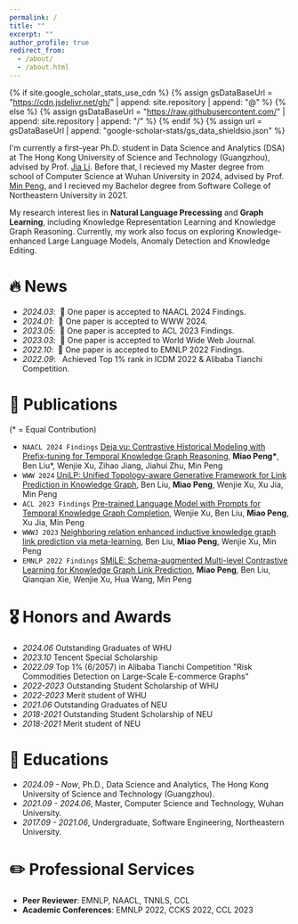 ```yaml
---
permalink: /
title: ""
excerpt: ""
author_profile: true
redirect_from: 
  - /about/
  - /about.html
---
```


{% if site.google_scholar_stats_use_cdn %}
{% assign gsDataBaseUrl = "https://cdn.jsdelivr.net/gh/" | append: site.repository | append: "@" %}
{% else %}
{% assign gsDataBaseUrl = "https://raw.githubusercontent.com/" | append: site.repository | append: "/" %}
{% endif %}
{% assign url = gsDataBaseUrl | append: "google-scholar-stats/gs_data_shieldsio.json" %}

<span class='anchor' id='about-me'></span>

I'm currently a first-year Ph.D. student in Data Science and Analytics (DSA) at The Hong Kong University of Science and Technology (Guangzhou), advised by Prof. [Jia Li](https://sites.google.com/view/lijia). Before that, I recieved my Master degree from school of Computer Science at Wuhan University in 2024, advised by Prof. [Min Peng](https://cs.whu.edu.cn/info/1019/2893.htm), and I recieved my Bachelor degree from Software College of Northeastern University in 2021.

My research interest lies in **Natural Language Precessing** and **Graph Learning**, including Knowledge Representation Learning and Knowledge Graph Reasoning. Currently, my work also focus on exploring Knowledge-enhanced Large Language Models, Anomaly Detection and Knowledge Editing.

<!-- I have published more than 100 papers at the top international AI conferences with total <a href='https://scholar.google.com/citations?user=DhtAFkwAAAAJ'>google scholar citations <strong><span id='total_cit'>260000+</span></strong></a> (You can also use google scholar badge <a href='https://scholar.google.com/citations?user=DhtAFkwAAAAJ'><img src="https://img.shields.io/endpoint?url={{ url | url_encode }}&logo=Google%20Scholar&labelColor=f6f6f6&color=9cf&style=flat&label=citations"></a>). -->


# 🔥 News
- *2024.03*: &nbsp;🎉 One paper is accepted to NAACL 2024 Findings.
- *2024.01*: &nbsp;🎉 One paper is accepted to WWW 2024.
- *2023.05*: &nbsp;🎉 One paper is accepted to ACL 2023 Findings.
- *2023.03*: &nbsp;🎉 One paper is accepted to World Wide Web Journal.
- *2022.10*: &nbsp;🎉 One paper is accepted to EMNLP 2022 Findings.
- *2022.09*: &nbsp; Achieved Top 1% rank in ICDM 2022 & Alibaba Tianchi Competition.

# 📝 Publications 

<!-- <div class='paper-box'><div class='paper-box-image'><div><div class="badge">CVPR 2016</div><img src='images/500x300.png' alt="sym" width="100%"></div></div>
<div class='paper-box-text' markdown="1">

[Deep Residual Learning for Image Recognition](https://openaccess.thecvf.com/content_cvpr_2016/papers/He_Deep_Residual_Learning_CVPR_2016_paper.pdf)

**Kaiming He**, Xiangyu Zhang, Shaoqing Ren, Jian Sun

[**Project**](https://scholar.google.com/citations?view_op=view_citation&hl=zh-CN&user=DhtAFkwAAAAJ&citation_for_view=DhtAFkwAAAAJ:ALROH1vI_8AC) <strong><span class='show_paper_citations' data='DhtAFkwAAAAJ:ALROH1vI_8AC'></span></strong>
- Lorem ipsum dolor sit amet, consectetur adipiscing elit. Vivamus ornare aliquet ipsum, ac tempus justo dapibus sit amet. 
</div>
</div> -->

(\* = Equal Contribution)

- `NAACL 2024 Findings` [Deja vu: Contrastive Historical Modeling with Prefix-tuning for Temporal Knowledge Graph Reasoning](https://aclanthology.org/2024.findings-naacl.75/), **Miao Peng\***, Ben Liu\*, Wenjie Xu, Zihao Jiang, Jiahui Zhu, Min Peng
- `WWW 2024` [UniLP: Unified Topology-aware Generative Framework for Link Prediction in Knowledge Graph](https://dl.acm.org/doi/abs/10.1145/3589334.3645592), Ben Liu, **Miao Peng**, Wenjie Xu, Xu Jia, Min Peng
- `ACL 2023 Findings` [Pre-trained Language Model with Prompts for Temporal Knowledge Graph Completion](https://aclanthology.org/2023.findings-acl.493/), Wenjie Xu, Ben Liu, **Miao Peng**, Xu Jia, Min Peng
- `WWWJ 2023` [Neighboring relation enhanced inductive knowledge graph link prediction via meta-learning](https://link.springer.com/article/10.1007/s11280-023-01168-w), Ben Liu, **Miao Peng**, Wenjie Xu, Min Peng
- `EMNLP 2022 Findings` [SMiLE: Schema-augmented Multi-level Contrastive Learning for Knowledge Graph Link Prediction](https://aclanthology.org/2022.findings-emnlp.307/), **Miao Peng**, Ben Liu, Qianqian Xie, Wenjie Xu, Hua Wang, Min Peng

# 🎖 Honors and Awards
- *2024.06* Outstanding Graduates of WHU
- *2023.10* Tencent Special Scholarship
- *2022.09* Top 1% (6/2057) in Alibaba Tianchi Competition "Risk Commodities Detection on Large-Scale E-commerce Graphs"
- *2022-2023* Outstanding Student Scholarship of WHU
- *2022-2023* Merit student of WHU
- *2021.06* Outstanding Graduates of NEU
- *2018-2021* Outstanding Student Scholarship of NEU
- *2018-2021* Merit student of NEU

# 📖 Educations
- *2024.09 - Now*, Ph.D., Data Science and Analytics, The Hong Kong University of Science and Technology (Guangzhou). 
- *2021.09 - 2024.06*, Master, Computer Science and Technology, Wuhan University. 
- *2017.09 - 2021.06*, Undergraduate, Software Engineering, Northeastern University. 
 
# ✏️ Professional Services
- **Peer Reviewer**: EMNLP, NAACL, TNNLS, CCL
- **Academic Conferences**: EMNLP 2022, CCKS 2022, CCL 2023

<!-- # 💬 Invited Talks
- *2021.06*, Lorem ipsum dolor sit amet, consectetur adipiscing elit. Vivamus ornare aliquet ipsum, ac tempus justo dapibus sit amet. 
- *2021.03*, Lorem ipsum dolor sit amet, consectetur adipiscing elit. Vivamus ornare aliquet ipsum, ac tempus justo dapibus sit amet.  \| [\[video\]](https://github.com/) -->

<!-- # 💻 Internships
- *2019.05 - 2020.02*, [Lorem](https://github.com/), China. -->